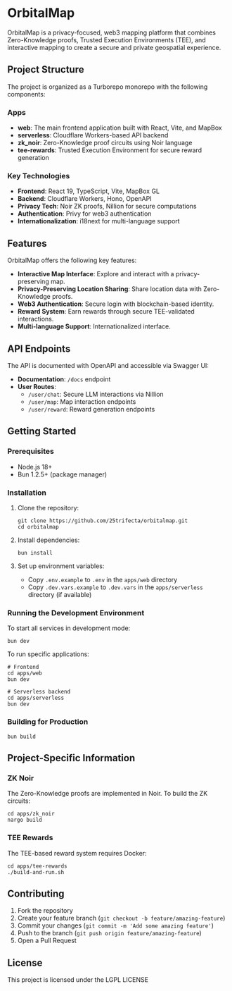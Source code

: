 # OrbitalMap

OrbitalMap is a privacy-focused, web3 mapping platform that combines Zero-Knowledge proofs, Trusted Execution Environments (TEE), and interactive mapping to create a secure and private geospatial experience.

## Project Structure

The project is organized as a Turborepo monorepo with the following components:

### Apps

- **web**: The main frontend application built with React, Vite, and MapBox
- **serverless**: Cloudflare Workers-based API backend
- **zk_noir**: Zero-Knowledge proof circuits using Noir language
- **tee-rewards**: Trusted Execution Environment for secure reward generation

### Key Technologies

- **Frontend**: React 19, TypeScript, Vite, MapBox GL
- **Backend**: Cloudflare Workers, Hono, OpenAPI
- **Privacy Tech**: Noir ZK proofs, Nillion for secure computations
- **Authentication**: Privy for web3 authentication
- **Internationalization**: i18next for multi-language support

## Features

OrbitalMap offers the following key features:

- **Interactive Map Interface**: Explore and interact with a privacy-preserving map.
- **Privacy-Preserving Location Sharing**: Share location data with Zero-Knowledge proofs.
- **Web3 Authentication**: Secure login with blockchain-based identity.
- **Reward System**: Earn rewards through secure TEE-validated interactions.
- **Multi-language Support**: Internationalized interface.

## API Endpoints

The API is documented with OpenAPI and accessible via Swagger UI:

- **Documentation**: `/docs` endpoint
- **User Routes**:
  - `/user/chat`: Secure LLM interactions via Nillion
  - `/user/map`: Map interaction endpoints
  - `/user/reward`: Reward generation endpoints

## Getting Started

### Prerequisites

- Node.js 18+
- Bun 1.2.5+ (package manager)

### Installation

1. Clone the repository:
   ```
   git clone https://github.com/25trifecta/orbitalmap.git
   cd orbitalmap
   ```

2. Install dependencies:
   ```
   bun install
   ```

3. Set up environment variables:
   - Copy `.env.example` to `.env` in the `apps/web` directory
   - Copy `.dev.vars.example` to `.dev.vars` in the `apps/serverless` directory (if available)

### Running the Development Environment

To start all services in development mode:

```
bun dev
```

To run specific applications:

```
# Frontend
cd apps/web
bun dev

# Serverless backend
cd apps/serverless
bun dev
```

### Building for Production

```
bun build
```

## Project-Specific Information

### ZK Noir

The Zero-Knowledge proofs are implemented in Noir. To build the ZK circuits:

```
cd apps/zk_noir
nargo build
```

### TEE Rewards

The TEE-based reward system requires Docker:

```
cd apps/tee-rewards
./build-and-run.sh
```

## Contributing

1. Fork the repository
2. Create your feature branch (`git checkout -b feature/amazing-feature`)
3. Commit your changes (`git commit -m 'Add some amazing feature'`)
4. Push to the branch (`git push origin feature/amazing-feature`)
5. Open a Pull Request

## License

This project is licensed under the LGPL LICENSE
